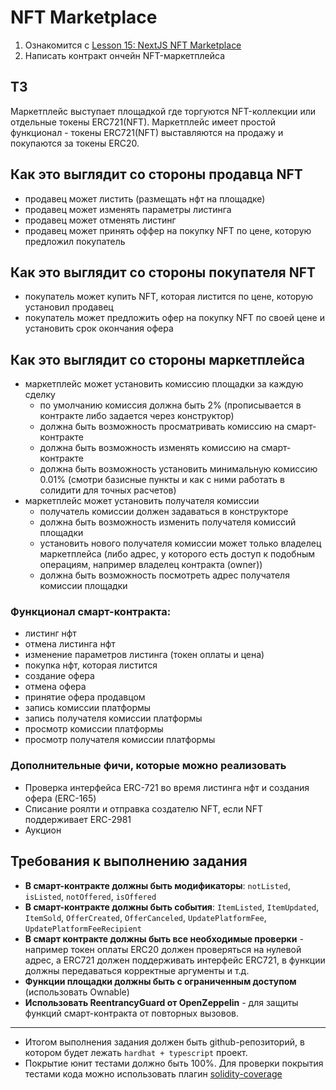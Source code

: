 # NFT Marketplace

1. Ознакомится с  [Lesson 15: NextJS NFT Marketplace](https://github.com/smartcontractkit/full-blockchain-solidity-course-js#lesson-15-nextjs-nft-marketplace-if-you-finish-this-lesson-you-are-a-full-stack-monster)
2. Написать контракт ончейн NFT-маркетплейса

## ТЗ

Маркетплейс выступает площадкой где торгуются NFT-коллекции или отдельные токены ERC721(NFT). Маркетплейс имеет простой функционал - токены ERC721(NFT) выставляются на продажу и покупаются за токены ERC20.

## Как это выглядит со стороны продавца NFT

- продавец может листить (размещать нфт на площадке)
- продавец может изменять параметры листинга
- продавец может отменять листинг
- продавец может принять оффер на покупку NFT по цене, которую предложил покупатель

## Как это выглядит со стороны покупателя NFT

- покупатель может купить NFT, которая листится по цене, которую установил продавец
- покупатель может предложить офер на покупку NFT по своей цене и установить срок окончания офера

## Как это выглядит со стороны маркетплейса

- маркетплейс может установить комиссию площадки за каждую сделку
	- по умолчанию комиссия должна быть 2% (прописывается в контракте либо задается через конструктор)
	- должна быть возможность просматривать комиссию на смарт-контракте
	- должна быть возможность изменять комиссию на смарт-контракте
	- должна быть возможность установить минимальную комиссию 0.01% (смотри базисные пункты и как с ними работать в солидити для точных расчетов)
- маркетплейс может установить получателя комиссии
    - получатель комиссии должен задаваться в конструкторе
    - должна быть возможность изменить получателя комиссий площадки
    - установить нового получателя комиссии может только владелец маркетплейса (либо адрес, у которого есть доступ к подобным операциям, например владелец контракта (owner))
    - должна быть возможность посмотреть адрес получателя комиссии площадки
    

### Функционал смарт-контракта:

- листинг нфт
- отмена листинга нфт
- изменение параметров листинга (токен оплаты и цена)
- покупка нфт, которая листится
- создание офера
- отмена офера
- принятие офера продавцом
- запись комиссии платформы
- запись получателя комиссии платформы
- просмотр комиссии платформы
- просмотр получателя комиссии платформы

### Дополнительные фичи, которые можно реализовать

- Проверка интерфейса ERC-721 во время листинга нфт и создания офера (ERC-165)
- Списание роялти и отправка создателю NFT, если NFT поддерживает ERC-2981
- Аукцион

## Требования к выполнению задания

- **В смарт-контракте должны быть модификаторы**: `notListed`, `isListed`, `notOffered`, `isOffered`
- **В смарт-контракте должны быть события**: `ItemListed`, `ItemUpdated`, `ItemSold`, `OfferCreated`, `OfferCanceled`,  `UpdatePlatformFee`,  `UpdatePlatformFeeRecipient`
- **В смарт контракте должны быть все необходимые проверки** - например токен оплаты ERC20 должен проверяться на нулевой адрес, а ERC721 должен поддерживать интерфейс ERC721, в функции должны передаваться корректные аргументы и т.д.
- **Функции площадки должны быть с ограниченным доступом** (использовать Ownable)
- **Использовать ReentrancyGuard от OpenZeppelin** - для защиты функций смарт-контракта от повторных вызовов.

---

- Итогом выполнения задания должен быть github-репозиторий, в котором будет лежать `hardhat + typescript` проект.
- Покрытие юнит тестами должно быть 100%. Для проверки покрытия тестами кода можно использовать плагин [solidity-coverage](https://www.npmjs.com/package/solidity-coverage)